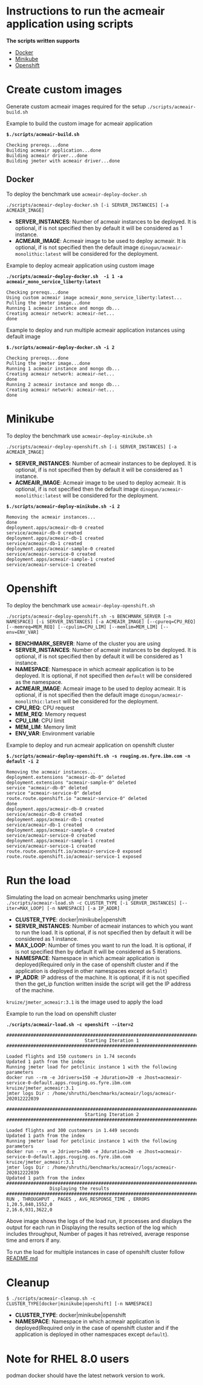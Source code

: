 # Instructions to run the acmeair application using scripts 
**The scripts written supports**
- [Docker](#Docker)
- [Minikube](#Minikube)
- [Openshift](#Openshift)

# Create custom images
Generate custom acmeair images required for the setup
`./scripts/acmeair-build.sh`

Example to build the custom image for acmeair application

**`$./scripts/acmeair-build.sh `**

```
Checking prereqs...done
Building acmeair application...done
Building acmeair driver...done
Building jmeter with acmeair driver...done

```

## Docker
To deploy the benchmark use `acmeair-deploy-docker.sh`
 
`./scripts/acmeair-deploy-docker.sh [-i SERVER_INSTANCES] [-a ACMEAIR_IMAGE] `

- **SERVER_INSTANCES**: Number of acmeair instances to be deployed. It is optional, if is not specified then by default it will be considered as 1 instance.
- **ACMEAIR_IMAGE**: Acmeair image to be used to deploy acmeair. It is optional, if is not specified then the default image `dinogun/acmeair-monolithic:latest` will be considered for the deployment.

Example to deploy acmeair application using custom image

**`./scripts/acmeair-deploy-docker.sh  -i 1 -a acmeair_mono_service_liberty:latest`**

```
Checking prereqs...done
Using custom acmeair image acmeair_mono_service_liberty:latest... 
Pulling the jmeter image...done
Running 1 acmeair instance and mongo db...
Creating acmeair network: acmeair-net...
done
```

Example to deploy and run multiple acmeair application instances using default image

**`$./scripts/acmeair-deploy-docker.sh -i 2`**
```
Checking prereqs...done
Pulling the jmeter image...done
Running 1 acmeair instance and mongo db...
Creating acmeair network: acmeair-net...
done
Running 2 acmeair instance and mongo db...
Creating acmeair network: acmeair-net...
done

```

# Minikube
To deploy the benchmark use `acmeair-deploy-minikube.sh`

`./scripts/acmeair-deploy-openshift.sh [-i SERVER_INSTANCES] [-a ACMEAIR_IMAGE]`

- **SERVER_INSTANCES**: Number of acmeair instances to be deployed. It is optional, if is not specified then by default it will be considered as 1 instance.
- **ACMEAIR_IMAGE**: Acmeair image to be used to deploy acmeair. It is optional, if is not specified then the default image `dinogun/acmeair-monolithic:latest` will be considered for the deployment.

**`$./scripts/acmeair-deploy-minikube.sh -i 2`** 

```
Removing the acmeair instances... 
done
deployment.apps/acmeair-db-0 created
service/acmeair-db-0 created
deployment.apps/acmeair-db-1 created
service/acmeair-db-1 created
deployment.apps/acmeair-sample-0 created
service/acmeair-service-0 created
deployment.apps/acmeair-sample-1 created
service/acmeair-service-1 created

```
# Openshift
To deploy the benchmark use `acmeair-deploy-openshift.sh`

`./scripts/acmeair-deploy-openshift.sh -s BENCHMARK_SERVER [-n NAMESPACE] [-i SERVER_INSTANCES] [-a ACMEAIR_IMAGE] [--cpureq=CPU_REQ] [--memreq=MEM_REQ] [--cpulim=CPU_LIM] [--memlim=MEM_LIM] [--env=ENV_VAR]`

- **BENCHMARK_SERVER**: Name of the cluster you are using
- **SERVER_INSTANCES**: Number of acmeair instances to be deployed. It is optional, if is not specified then by default it will be considered as 1 instance.
- **NAMESPACE**: Namespace in which acmeair application is to be deployed. It is optional, if not specified then `default` will be considered as the namespace. 
- **ACMEAIR_IMAGE**: Acmeair image to be used to deploy acmeair. It is optional, if is not specified then the default image `dinogun/acmeair-monolithic:latest` will be considered for the deployment.
- **CPU_REQ**: CPU request
- **MEM_REQ**: Memory request
- **CPU_LIM**: CPU limit
- **MEM_LIM**: Memory limit
- **ENV_VAR**: Environment variable

Example to deploy and run acmeair application on openshift cluster

**`$./scripts/acmeair-deploy-openshift.sh -s rouging.os.fyre.ibm.com -n default -i 2`**

```
Removing the acmeair instances... 
deployment.extensions "acmeair-db-0" deleted
deployment.extensions "acmeair-sample-0" deleted
service "acmeair-db-0" deleted
service "acmeair-service-0" deleted
route.route.openshift.io "acmeair-service-0" deleted
done
deployment.apps/acmeair-db-0 created
service/acmeair-db-0 created
deployment.apps/acmeair-db-1 created
service/acmeair-db-1 created
deployment.apps/acmeair-sample-0 created
service/acmeair-service-0 created
deployment.apps/acmeair-sample-1 created
service/acmeair-service-1 created
route.route.openshift.io/acmeair-service-0 exposed
route.route.openshift.io/acmeair-service-1 exposed

```

# Run the load
Simulating the load on acmeair benchmarks using jmeter
`./scripts/acmeair-load.sh -c CLUSTER_TYPE [-i SERVER_INSTANCES] [--iter=MAX_LOOP] [-n NAMESPACE] [-a IP_ADDR]`

- **CLUSTER_TYPE**: docker|minikube|openshift
- **SERVER_INSTANCES**: Number of acmeair instances to which you want to run the load.  It is optional, if is not specified then by default it will be considered as 1 instance. 
- **MAX_LOOP**: Number of times you want to run the load. It is optional, if is not specified then by default it will be considered as 5 iterations.
- **NAMESPACE**: Namespace in which acmeair application is deployed(Required only in the case of openshift cluster and if the application is deployed in other namespaces except `default`)
- **IP_ADDR**: IP address of the machine. It is optional, if it is not specified then the get_ip function written inside the script will get the IP address of the machine.

`kruize/jmeter_acmeair:3.1` is the image used to apply the load

Example to run the load on openshift cluster

**`./scripts/acmeair-load.sh -c openshift --iter=2`**

```
#########################################################################################
                             Starting Iteration 1                                  
#########################################################################################

Loaded flights and 150 customers in 1.74 seconds 
Updated 1 path from the index
Running jmeter load for petclinic instance 1 with the following parameters
docker run --rm -e Jdrivers=150 -e Jduration=20 -e Jhost=acmeair-service-0-default.apps.rouging.os.fyre.ibm.com kruize/jmeter_acmeair:3.1 
jmter logs Dir : /home/shruthi/benchmarks/acmeair/logs/acmeair-202012222039

#########################################################################################
                             Starting Iteration 2                                  
#########################################################################################

Loaded flights and 300 customers in 1.449 seconds 
Updated 1 path from the index
Running jmeter load for petclinic instance 1 with the following parameters
docker run --rm -e Jdrivers=300 -e Jduration=20 -e Jhost=acmeair-service-0-default.apps.rouging.os.fyre.ibm.com kruize/jmeter_acmeair:3.1 
jmter logs Dir : /home/shruthi/benchmarks/acmeair/logs/acmeair-202012222039
Updated 1 path from the index
#########################################################################################
				Displaying the results					       
#########################################################################################
RUN , THROUGHPUT , PAGES , AVG_RESPONSE_TIME , ERRORS
1,20.5,840,1552,0
2,16.6,931,3622,0

```
Above image shows the logs of the load run, it processes and displays the output for each run in Displaying the results section of the log which includes throughput, Number of pages it has retreived, average response time and errors if any.

To run the load for multiple instances in case of openshift cluster follow [README.md](/acmeair/scripts/perf/README.md)

# Cleanup
`$ ./scripts/acmeair-cleanup.sh -c CLUSTER_TYPE[docker|minikube|openshift] [-n NAMESPACE]`

- **CLUSTER_TYPE**: docker|minikube|openshift
- **NAMESPACE**: Namespace in which acmeair application is deployed(Required only in the case of openshift cluster and if the application is deployed in other namespaces except `default`). 

# Note for RHEL 8.0 users
podman docker should have the latest network version to work.












